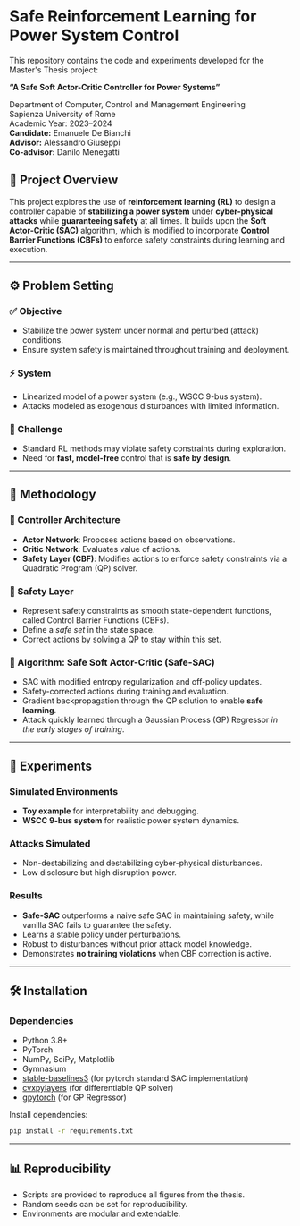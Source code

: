 # Safe Reinforcement Learning for Power System Control

This repository contains the code and experiments developed for the Master's Thesis project:

**“A Safe Soft Actor-Critic Controller for Power Systems”**

Department of Computer, Control and Management Engineering  
Sapienza University of Rome  
Academic Year: 2023–2024  
**Candidate:** Emanuele De Bianchi  
**Advisor:** Alessandro Giuseppi  
**Co-advisor:** Danilo Menegatti  

## 📌 Project Overview

This project explores the use of **reinforcement learning (RL)** to design a controller capable of **stabilizing a power system** under **cyber-physical attacks** while **guaranteeing safety** at all times. It builds upon the **Soft Actor-Critic (SAC)** algorithm, which is modified to incorporate **Control Barrier Functions (CBFs)** to enforce safety constraints during learning and execution.

---

## ⚙️ Problem Setting

### ✅ Objective
- Stabilize the power system under normal and perturbed (attack) conditions.
- Ensure system safety is maintained throughout training and deployment.

### ⚡ System
- Linearized model of a power system (e.g., WSCC 9-bus system).
- Attacks modeled as exogenous disturbances with limited information.

### 🚨 Challenge
- Standard RL methods may violate safety constraints during exploration.
- Need for **fast, model-free** control that is **safe by design**.

---

## 🧠 Methodology

### 🧱 Controller Architecture
- **Actor Network**: Proposes actions based on observations.
- **Critic Network**: Evaluates value of actions.
- **Safety Layer (CBF)**: Modifies actions to enforce safety constraints via a Quadratic Program (QP) solver.

### 🔐 Safety Layer
- Represent safety constraints as smooth state-dependent functions, called Control Barrier Functions (CBFs).
- Define a *safe set* in the state space.
- Correct actions by solving a QP to stay within this set.

### 🧮 Algorithm: Safe Soft Actor-Critic (Safe-SAC)
- SAC with modified entropy regularization and off-policy updates.
- Safety-corrected actions during training and evaluation.
- Gradient backpropagation through the QP solution to enable **safe learning**.
- Attack quickly learned through a Gaussian Process (GP) Regressor *in the early stages of training*.

---

## 🧪 Experiments

### Simulated Environments
- **Toy example** for interpretability and debugging.
- **WSCC 9-bus system** for realistic power system dynamics.

### Attacks Simulated
- Non-destabilizing and destabilizing cyber-physical disturbances.
- Low disclosure but high disruption power.

### Results
- **Safe-SAC** outperforms a naive safe SAC in maintaining safety, while vanilla SAC fails to guarantee the safety.
- Learns a stable policy under perturbations.
- Robust to disturbances without prior attack model knowledge.
- Demonstrates **no training violations** when CBF correction is active.

---

## 🛠️ Installation

### Dependencies
- Python 3.8+
- PyTorch
- NumPy, SciPy, Matplotlib
- Gymnasium
- [stable-baselines3](https://github.com/DLR-RM/stable-baselines3) (for pytorch standard SAC implementation)
- [cvxpylayers](https://github.com/cvxgrp/cvxpylayers) (for differentiable QP solver)
- [gpytorch](https://github.com/cornellius-gp/gpytorch) (for GP Regressor)

Install dependencies:

```bash
pip install -r requirements.txt
```

---

## 📊 Reproducibility

- Scripts are provided to reproduce all figures from the thesis.
- Random seeds can be set for reproducibility.
- Environments are modular and extendable.